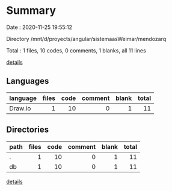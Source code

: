 # Summary

Date : 2020-11-25 19:55:12

Directory /mnt/d/proyects/angular/sistemaasWeimar/mendozarq

Total : 1 files,  10 codes, 0 comments, 1 blanks, all 11 lines

[details](details.md)

## Languages
| language | files | code | comment | blank | total |
| :--- | ---: | ---: | ---: | ---: | ---: |
| Draw.io | 1 | 10 | 0 | 1 | 11 |

## Directories
| path | files | code | comment | blank | total |
| :--- | ---: | ---: | ---: | ---: | ---: |
| . | 1 | 10 | 0 | 1 | 11 |
| db | 1 | 10 | 0 | 1 | 11 |

[details](details.md)